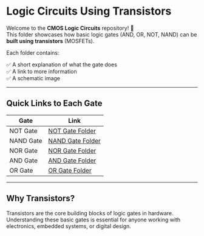 
# Logic Circuits Using Transistors

Welcome to the **CMOS Logic Circuits** repository! 🎉  
This folder showcases how basic logic gates (AND, OR, NOT, NAND) can be **built using transistors** (MOSFETs).

Each folder contains:

✅ A short explanation of what the gate does  
✅ A link to more information  
✅  A schematic image

---

## Quick Links to Each Gate

| Gate | Link |
|--|--|
| NOT Gate | [NOT Gate Folder](./CMOS_NOT_Gate) |
| NAND Gate | [NAND Gate Folder](./CMOS_NAND_Gate) |
| NOR Gate | [NOR Gate Folder](./CMOS_NOR_Gate) |
| AND Gate | [AND Gate Folder](./CMOS_AND_Gate) |
| OR Gate | [OR Gate Folder](./CMOS_OR_Gate) |




---

## Why Transistors?

Transistors are the core building blocks of logic gates in hardware. Understanding these basic gates is essential for anyone working with electronics, embedded systems, or digital design.


